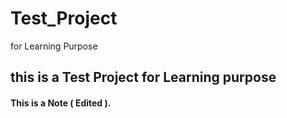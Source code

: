 # Test_Project
for Learning Purpose
## this is a Test Project for Learning purpose


#### This is a Note ( Edited ).
